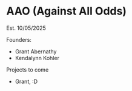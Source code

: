 # AAO (Against All Odds)

Est. 10/05/2025

Founders:
- Grant Abernathy
- Kendalynn Kohler

Projects to come

- Grant, :D
